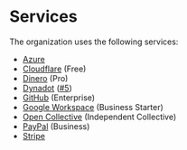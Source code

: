 # Services

The organization uses the following services:

* [Azure](https://portal.azure.com)
* [Cloudflare](https://dash.cloudflare.com) (Free)
* [Dinero](https://app.dinero.dk) (Pro)
* [Dynadot](https://www.dynadot.com/account) ([#5](https://github.com/vezel-dev/.github/issues/5))
* [GitHub](https://github.com/vezel-dev) (Enterprise)
* [Google Workspace](https://mail.google.com/a/vezel.dev) (Business Starter)
* [Open Collective](https://opencollective.com/vezel) (Independent Collective)
* [PayPal](https://paypal.me/vezel) (Business)
* [Stripe](https://dashboard.stripe.com)

